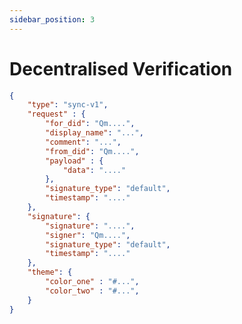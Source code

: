 ```yaml
---
sidebar_position: 3
---
```


# Decentralised Verification

```json title="Example content in request QR for signature verification"
{
    "type": "sync-v1",
    "request" : {
        "for_did": "Qm....",
        "display_name": "...",
        "comment": "...",
        "from_did": "Qm....",
        "payload" : {
            "data": "...."
        },
        "signature_type": "default",
        "timestamp": "...."
    },
    "signature": {
        "signature": "....",
        "signer": "Qm....",
        "signature_type": "default",
        "timestamp": "...."
    },
    "theme": {
        "color_one" : "#...",
        "color_two" : "#...",
    }
}
```
